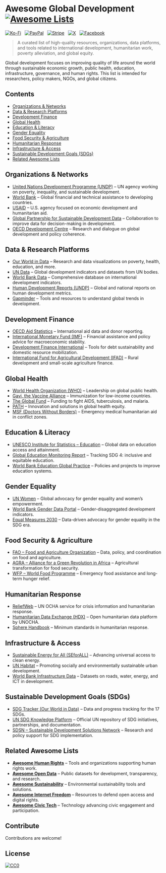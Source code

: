 # Awesome Global Development [![Awesome Lists](https://srv-cdn.himpfen.io/badges/awesome-lists/awesomelists-flat.svg)](https://github.com/awesomelistsio/awesome)

[![Ko-Fi](https://srv-cdn.himpfen.io/badges/kofi/kofi-flat.svg)](https://ko-fi.com/awesomelists) &nbsp; [![PayPal](https://srv-cdn.himpfen.io/badges/paypal/paypal-flat.svg)](https://www.paypal.com/donate/?hosted_button_id=3LLKRXJU44EJJ) &nbsp; [![Stripe](https://srv-cdn.himpfen.io/badges/stripe/stripe-flat.svg)](https://tinyurl.com/e8ymxdw3) &nbsp; [![X](https://srv-cdn.himpfen.io/badges/twitter/twitter-flat.svg)](https://x.com/ListsAwesome) &nbsp; [![Facebook](https://srv-cdn.himpfen.io/badges/facebook-pages/facebook-pages-flat.svg)](https://www.facebook.com/awesomelists)

> A curated list of high-quality resources, organizations, data platforms, and tools related to international development, humanitarian work, poverty alleviation, and global equity.

Global development focuses on improving quality of life around the world through sustainable economic growth, public health, education, infrastructure, governance, and human rights. This list is intended for researchers, policy makers, NGOs, and global citizens.

## Contents

- [Organizations & Networks](#organizations--networks)
- [Data & Research Platforms](#data--research-platforms)
- [Development Finance](#development-finance)
- [Global Health](#global-health)
- [Education & Literacy](#education--literacy)
- [Gender Equality](#gender-equality)
- [Food Security & Agriculture](#food-security--agriculture)
- [Humanitarian Response](#humanitarian-response)
- [Infrastructure & Access](#infrastructure--access)
- [Sustainable Development Goals (SDGs)](#sustainable-development-goals-sdgs)
- [Related Awesome Lists](#related-awesome-lists)

## Organizations & Networks

- [United Nations Development Programme (UNDP)](https://www.undp.org/) – UN agency working on poverty, inequality, and sustainable development.
- [World Bank](https://www.worldbank.org/) – Global financial and technical assistance to developing countries.
- [USAID](https://www.usaid.gov/) – U.S. agency focused on economic development and humanitarian aid.
- [Global Partnership for Sustainable Development Data](https://www.data4sdgs.org/) – Collaboration to improve data for decision-making in development.
- [OECD Development Centre](https://www.oecd.org/dev/) – Research and dialogue on global development and policy coherence.

## Data & Research Platforms

- [Our World in Data](https://ourworldindata.org/) – Research and data visualizations on poverty, health, education, and more.
- [UN Data](http://data.un.org/) – Global development indicators and datasets from UN bodies.
- [World Bank Data](https://data.worldbank.org/) – Comprehensive database on international development indicators.
- [Human Development Reports (UNDP)](https://hdr.undp.org/) – Global and national reports on human development metrics.
- [Gapminder](https://www.gapminder.org/) – Tools and resources to understand global trends in development.

## Development Finance

- [OECD Aid Statistics](https://www.oecd.org/dac/financing-sustainable-development/development-finance-data/) – International aid data and donor reporting.
- [International Monetary Fund (IMF)](https://www.imf.org/) – Financial assistance and policy advice for macroeconomic stability.
- [Development Finance International](https://www.development-finance.org/) – Tools for debt sustainability and domestic resource mobilization.
- [International Fund for Agricultural Development (IFAD)](https://www.ifad.org/) – Rural development and small-scale agriculture finance.

## Global Health

- [World Health Organization (WHO)](https://www.who.int/) – Leadership on global public health.
- [Gavi, the Vaccine Alliance](https://www.gavi.org/) – Immunization for low-income countries.
- [The Global Fund](https://www.theglobalfund.org/) – Funding to fight AIDS, tuberculosis, and malaria.
- [PATH](https://www.path.org/) – Innovation and solutions in global health equity.
- [MSF (Doctors Without Borders)](https://www.msf.org/) – Emergency medical humanitarian aid in conflict zones.

## Education & Literacy

- [UNESCO Institute for Statistics – Education](https://uis.unesco.org/) – Global data on education access and attainment.
- [Global Education Monitoring Report](https://gem-report-2020.unesco.org/) – Tracking SDG 4: inclusive and equitable education.
- [World Bank Education Global Practice](https://www.worldbank.org/en/topic/education) – Policies and projects to improve education systems.

## Gender Equality

- [UN Women](https://www.unwomen.org/) – Global advocacy for gender equality and women’s empowerment.
- [World Bank Gender Data Portal](https://datatopics.worldbank.org/gender/) – Gender-disaggregated development indicators.
- [Equal Measures 2030](https://www.equalmeasures2030.org/) – Data-driven advocacy for gender equality in the SDG era.

## Food Security & Agriculture

- [FAO – Food and Agriculture Organization](https://www.fao.org/) – Data, policy, and coordination on food and agriculture.
- [AGRA – Alliance for a Green Revolution in Africa](https://agra.org/) – Agricultural transformation for food security.
- [WFP – World Food Programme](https://www.wfp.org/) – Emergency food assistance and long-term hunger relief.

## Humanitarian Response

- [ReliefWeb](https://reliefweb.int/) – UN OCHA service for crisis information and humanitarian response.
- [Humanitarian Data Exchange (HDX)](https://data.humdata.org/) – Open humanitarian data platform by UNOCHA.
- [Sphere Handbook](https://spherestandards.org/handbook/) – Minimum standards in humanitarian response.

## Infrastructure & Access

- [Sustainable Energy for All (SEforALL)](https://www.seforall.org/) – Advancing universal access to clean energy.
- [UN Habitat](https://unhabitat.org/) – Promoting socially and environmentally sustainable urban development.
- [World Bank Infrastructure Data](https://datacatalog.worldbank.org/search/dataset/0037712) – Datasets on roads, water, energy, and ICT in development.

## Sustainable Development Goals (SDGs)

- [SDG Tracker (Our World in Data)](https://sdg-tracker.org/) – Data and progress tracking for the 17 SDGs.
- [UN SDG Knowledge Platform](https://sdgs.un.org/) – Official UN repository of SDG initiatives, partnerships, and documentation.
- [SDSN – Sustainable Development Solutions Network](https://www.unsdsn.org/) – Research and policy support for SDG implementation.

## Related Awesome Lists

- **[Awesome Human Rights](https://github.com/awesomelistsio/awesome-human-rights)** – Tools and organizations supporting human rights work.
- **[Awesome Open Data](https://github.com/awesomelistsio/awesome-open-data)** – Public datasets for development, transparency, and research.
- **[Awesome Sustainability](https://github.com/awesomelistsio/awesome-sustainability)** – Environmental sustainability tools and solutions.
- **[Awesome Internet Freedom](https://github.com/awesomelistsio/awesome-internet-freedom)** – Resources to defend open access and digital rights.
- **[Awesome Civic Tech](https://github.com/awesomelistsio/awesome-civic-tech)** – Technology advancing civic engagement and participation.
  
## Contribute

Contributions are welcome!

## License

[![CC0](https://mirrors.creativecommons.org/presskit/buttons/88x31/svg/by-sa.svg)](http://creativecommons.org/licenses/by-sa/4.0/)
